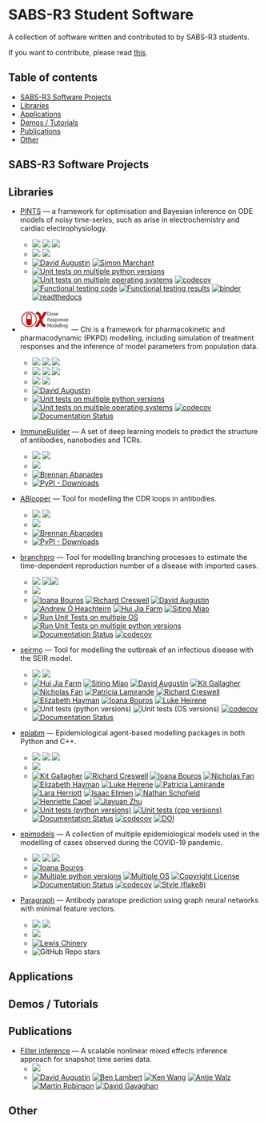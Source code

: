 # SABS-R3 Student Software

A collection of software written and contributed to by SABS-R3 students.

If you want to contribute, please read [this](CONTRIBUTING.md).

## Table of contents

<!-- toc -->

- [SABS-R3 Software Projects](#sabs-r3-software-projects)
- [Libraries](#libraries)
- [Applications](#applications)
- [Demos / Tutorials](#demostutorials)
- [Publications](#publications)
- [Other](#other)

<!-- tocstop -->

## SABS-R3 Software Projects

## Libraries

* [PINTS](https://github.com/pints-team/pints) — a framework for optimisation and Bayesian inference on ODE models of noisy time-series, such as arise in electrochemistry and cardiac electrophysiology. 
  - ![](https://img.shields.io/badge/Language-Python-blue) ![](https://img.shields.io/badge/Topic-Bayesian%20Inference-blue) ![](https://img.shields.io/badge/Topic-Time%20Series%Modelling-green)
  - [![](https://img.shields.io/badge/Paper-10.5334/jors.252-blueviolet)](http://doi.org/10.5334/jors.252)
    [![](https://img.shields.io/badge/Citing%20Papers%20-blueviolet)](https://github.com/pints-team/pints/tree/master/papers)
  - [<img src="https://github.com/DavAug.png" alt="David Augustin" title="David Augustin" width="48"/>](https://github.com/DavAug)
    [<img src="https://github.com/simonmarchant.png" alt="Simon Marchant" title="Simon Marchant" width="48"/>](https://github.com/simonmarchant)
  - [![Unit tests on multiple python versions](https://github.com/pints-team/pints/actions/workflows/unit-test-python-coverage.yml/badge.svg)](https://github.com/pints-team/pints/actions) 
    [![Unit tests on multiple operating systems](https://github.com/pints-team/pints/actions/workflows/unit-test-os-coverage.yml/badge.svg)](https://github.com/pints-team/pints/actions)
    [![codecov](https://codecov.io/gh/pints-team/pints/branch/master/graph/badge.svg)](https://codecov.io/gh/pints-team/pints)
    [![Functional testing code](https://raw.githubusercontent.com/pints-team/functional-testing/master/badge-code.svg)](https://github.com/pints-team/functional-testing)
    [![Functional testing results](https://raw.githubusercontent.com/pints-team/functional-testing/master/badge-results.svg)](https://www.cs.ox.ac.uk/projects/PINTS/functional-testing)
    [![binder](https://mybinder.org/badge.svg)](https://mybinder.org/v2/gh/pints-team/pints/master?filepath=examples)
    [![readthedocs](https://readthedocs.org/projects/pints/badge/?version=latest)](http://pints.readthedocs.io/en/latest/?badge=latest)

* [<img src="https://github.com/DavAug/chi/blob/main/docs/source/_static/logo_social_media.png" alt="Chi" title="Chi" height="48"/>](https://github.com/DavAug/chi) — Chi is a framework for pharmacokinetic and pharmacodynamic (PKPD) modelling, including simulation of treatment responses and the inference of model parameters from population data.
  - [![](https://img.shields.io/badge/Documentation-Overview-blue)](https://chi.readthedocs.io/en/latest/getting_started/quick_overview.html) [![](https://img.shields.io/badge/Documentation-API-blue)](https://chi.readthedocs.io/en/latest/?badge=latest) [![](https://img.shields.io/badge/Documentation-Getting%20started-blue)](https://chi.readthedocs.io/en/latest/getting_started/index.html)
  - ![](https://img.shields.io/badge/Language-Python-blue) ![](https://img.shields.io/badge/Topic-PKPD%20modelling-blue) ![](https://img.shields.io/badge/Topic-Bayesian%20Inference-blue) 
  - [![](https://img.shields.io/badge/Paper-bioRxiv/filter%20inference-blueviolet)](https://doi.org/10.1101/2022.11.01.514702) [![](https://img.shields.io/badge/Paper-bioRxiv/treatment%20response%20prediction-blueviolet)](https://doi.org/10.1101/2022.03.19.483454)
  - [<img src="https://github.com/DavAug.png" alt="David Augustin" title="David Augustin" width="48"/>](https://github.com/DavAug)
  - [![Unit tests on multiple python versions](https://github.com/DavAug/chi/workflows/Unit%20tests%20(python%20versions)/badge.svg)](https://github.com/DavAug/chi/actions) [![Unit tests on multiple operating systems](https://github.com/DavAug/chi/workflows/Unit%20tests%20(OS%20versions)/badge.svg)](https://github.com/DavAug/chi/actions) [![codecov](https://codecov.io/gh/DavAug/chi/branch/main/graph/badge.svg)](https://codecov.io/gh/DavAug/chi) [![Documentation Status](https://readthedocs.org/projects/chi/badge/?version=latest)](https://chi.readthedocs.io/en/latest/?badge=latest)
  
* [ImmuneBuilder](https://github.com/brennanaba/ImmuneBuilder) — A set of deep learning models to predict the structure of antibodies, nanobodies and TCRs. 
  - ![](https://img.shields.io/badge/Language-Python-blue) ![](https://img.shields.io/badge/Topic-Structure%20Prediction-blue) 
  - [![](https://img.shields.io/badge/Paper-bioRxiv/ImmuneBuilder-blueviolet)](https://www.biorxiv.org/content/10.1101/2022.11.04.514231v2)
  - [<img src="https://github.com/brennanaba.png" alt="Brennan Abanades" title="Brennan Abanades" width="48"/>](https://github.com/brennanaba)
  - [![PyPI - Downloads](https://img.shields.io/pypi/dm/immunebuilder?color=gree)](https://pypistats.org/packages/immunebuilder)
  
* [ABlooper](https://github.com/brennanaba/ABlooper) — Tool for modelling the CDR loops in antibodies. 
  - ![](https://img.shields.io/badge/Language-Python-blue) ![](https://img.shields.io/badge/Topic-Structure%20Prediction-blue) 
  - [![](https://img.shields.io/badge/Paper-Bioinformatics/ABlooper-blueviolet)](https://academic.oup.com/bioinformatics/article/38/7/1877/6517780)
  - [<img src="https://github.com/brennanaba.png" alt="Brennan Abanades" title="Brennan Abanades" width="48"/>](https://github.com/brennanaba)
  - [![PyPI - Downloads](https://img.shields.io/pypi/dm/ablooper?color=gree)](https://pypistats.org/packages/ablooper)

* [branchpro](https://github.com/SABS-R3-Epidemiology/branchpro) — Tool for modelling branching processes to estimate the time-dependent reproduction number of a disease with imported cases.  
  - ![](https://img.shields.io/badge/Language-Python-blue) ![](https://img.shields.io/badge/Topic-Epidemiological%20Modelling-blue)![](https://img.shields.io/badge/Topic-Bayesian%20Inference-blue) 
  - [![](https://img.shields.io/badge/Paper-Phil%20Trans%20A/local&imported%20branchpro-blueviolet)](https://royalsocietypublishing.org/doi/10.1098/rsta.2021.0308)
  - [<img src="https://github.com/I-Bouros.png" alt="Ioana Bouros" title="Ioana Bouros" width="48"/>](https://github.com/I-Bouros)
    [<img src="https://github.com/rccreswell.png" alt="Richard Creswell" title="Richard Creswell" width="48"/>](https://github.com/rccreswell)
    [<img src="https://github.com/DavAug.png" alt="David Augustin" title="David Augustin" width="48"/>](https://github.com/DavAug)
    [<img src="https://github.com/ao20.png" alt="Andrew Ó Heachteirn" title="Andrew Ó Heachteirn" width="48"/>](https://github.com/ao20)
    [<img src="https://github.com/FarmHJ.png" alt="Hui Jia Farm" title="Hui Jia Farm" width="48"/>](https://github.com/FarmHJ)
    [<img src="https://github.com/siting-miao.png" alt="Siting Miao" title="Siting Miao" width="48"/>](https://github.com/siting-miao)
  - [![Run Unit Tests on multiple OS](https://github.com/SABS-R3-Epidemiology/branchpro/actions/workflows/os-unittests.yml/badge.svg)](https://github.com/SABS-R3-Epidemiology/branchpro/actions/workflows/os-unittests.yml)
  [![Run Unit Tests on multiple python versions](https://github.com/SABS-R3-Epidemiology/branchpro/actions/workflows/python-version-unittests.yml/badge.svg)](https://github.com/SABS-R3-Epidemiology/branchpro/actions/workflows/python-version-unittests.yml)
  [![Documentation Status](https://readthedocs.org/projects/branchpro/badge/?version=latest)](https://branchpro.readthedocs.io/en/latest/?badge=latest)
  [![codecov](https://codecov.io/gh/SABS-R3-Epidemiology/branchpro/branch/main/graph/badge.svg?token=UBJG0AICF9)](https://codecov.io/gh/SABS-R3-Epidemiology/branchpro/)

* [seirmo](https://github.com/SABS-R3-Epidemiology/seirmo) — Tool for modelling the outbreak of an infectious disease with the SEIR model.
  - ![](https://img.shields.io/badge/Language-Python-blue) ![](https://img.shields.io/badge/Topic-Epidemiological%20Modelling-blue) 
  - [<img src="https://github.com/FarmHJ.png" alt="Hui Jia Farm" title="Hui Jia Farm" width="48"/>](https://github.com/FarmHJ)
    [<img src="https://github.com/siting-miao.png" alt="Siting Miao" title="Siting Miao" width="48"/>](https://github.com/siting-miao)
    [<img src="https://github.com/DavAug.png" alt="David Augustin" title="David Augustin" width="48"/>](https://github.com/DavAug)
    [<img src="https://github.com/KCGallagher.png" alt="Kit Gallagher" title="Kit Gallagher" width="48"/>](https://github.com/KCGallagher)
    [<img src="https://github.com/NicholasFan235.png" alt="Nicholas Fan" title="Nicholas Fan" width="48"/>](https://github.com/NicholasFan235)
    [<img src="https://github.com/patricia-lamy.png" alt="Patricia Lamirande" title="Patricia Lamirande" width="48"/>](https://github.com/patricia-lamy)
    [<img src="https://github.com/rccreswell.png" alt="Richard Creswell" title="Richard Creswell" width="48"/>](https://github.com/rccreswell)
    [<img src="https://github.com/Elizabeth-Hayman.png" alt="Elizabeth Hayman" title="Elizabeth Hayman" width="48"/>](https://github.com/Elizabeth-Hayman)
    [<img src="https://github.com/I-Bouros.png" alt="Ioana Bouros" title="Ioana Bouros" width="48"/>](https://github.com/I-Bouros)
    [<img src="https://github.com/lukedtc.png" alt="Luke Heirene" title="Luke Heirene" width="48"/>](https://github.com/lukedtc)
  - ![Unit tests (python versions)](https://github.com/SABS-R3-Epidemiology/seirmo/workflows/Unit%20tests%20(python%20versions)/badge.svg)
  ![Unit tests (OS versions)](https://github.com/SABS-R3-Epidemiology/seirmo/workflows/Unit%20tests%20(OS%20versions)/badge.svg)
  [![codecov](https://codecov.io/gh/SABS-R3-Epidemiology/seirmo/branch/main/graph/badge.svg?token=D1P3CMQTDP)](https://codecov.io/gh/SABS-R3-Epidemiology/seirmo)
  [![Documentation Status](https://readthedocs.org/projects/seirmo/badge/?version=latest)](https://seirmo.readthedocs.io/en/latest/?badge=latest)

* [epiabm](https://github.com/SABS-R3-Epidemiology/epiabm) — Epidemiological agent-based modelling packages in both Python and C++.
  - ![](https://img.shields.io/badge/Language-Python-blue) ![](https://img.shields.io/badge/Language-C++-f34b7d) ![](https://img.shields.io/badge/Topic-Epidemiological%20Modelling-blue) 
  - [![](https://img.shields.io/badge/Paper-arXiv/epiabm-blueviolet)](https://doi.org/10.48550/arXiv.2212.04937)
  - [<img src="https://github.com/KCGallagher.png" alt="Kit Gallagher" title="Kit Gallagher" width="48"/>](https://github.com/KCGallagher)
    [<img src="https://github.com/rccreswell.png" alt="Richard Creswell" title="Richard Creswell" width="48"/>](https://github.com/rccreswell)
    [<img src="https://github.com/I-Bouros.png" alt="Ioana Bouros" title="Ioana Bouros" width="48"/>](https://github.com/I-Bouros)
    [<img src="https://github.com/NicholasFan235.png" alt="Nicholas Fan" title="Nicholas Fan" width="48"/>](https://github.com/NicholasFan235)
    [<img src="https://github.com/Elizabeth-Hayman.png" alt="Elizabeth Hayman" title="Elizabeth Hayman" width="48"/>](https://github.com/Elizabeth-Hayman)
    [<img src="https://github.com/lukedtc.png" alt="Luke Heirene" title="Luke Heirene" width="48"/>](https://github.com/lukedtc)
    [<img src="https://github.com/patricia-lamy.png" alt="Patricia Lamirande" title="Patricia Lamirande" width="48"/>](https://github.com/patricia-lamy)
    [<img src="https://github.com/laraherriott.png" alt="Lara Herriott" title="Lara Herriott" width="48"/>](https://github.com/laraherriott)
    [<img src="https://github.com/Ellmen.png" alt="Isaac Ellmen" title="Isaac Ellmen" width="48"/>](https://github.com/Ellmen)
    [<img src="https://github.com/njs59.png" alt="Nathan Schofield" title="Nathan Schofield" width="48"/>](https://github.com/njs59)
    [<img src="https://github.com/HenrietteCapel.png" alt="Henriette Capel" title="Henriette Capel" width="48"/>](https://github.com/HenrietteCapel)
    [<img src="https://github.com/jiayuanz3.png" alt="Jiayuan Zhu" title="Jiayuan Zhu" width="48"/>](https://github.com/jiayuanz3)
  - [![Unit tests (python versions)](https://github.com/SABS-R3-Epidemiology/epiabm/actions/workflows/unit-tests.yml/badge.svg)](https://github.com/SABS-R3-Epidemiology/epiabm/actions/workflows/unit-tests.yml)
  [![Unit tests (cpp versions)](https://github.com/SABS-R3-Epidemiology/epiabm/actions/workflows/cpp-unit-tests-ubuntu.yml/badge.svg)](https://github.com/SABS-R3-Epidemiology/epiabm/actions/workflows/cpp-unit-tests-ubuntu.yml)
  [![Documentation Status](https://readthedocs.org/projects/epiabm/badge/?version=latest)](https://epiabm.readthedocs.io/en/latest/?badge=latest)
  [![codecov](https://codecov.io/gh/SABS-R3-Epidemiology/epiabm/branch/main/graph/badge.svg?token=VN4CJ0HT06)](https://codecov.io/gh/SABS-R3-Epidemiology/epiabm)
  [![DOI](https://zenodo.org/badge/DOI/10.5281/zenodo.7327444.svg)](https://doi.org/10.5281/zenodo.7327444)
  
* [epimodels](https://github.com/I-Bouros/multi-epi-model-cross-analysis) — A collection of multiple epidemiological models used in the modelling of cases observed during the COVID-19 pandemic.
  - ![](https://img.shields.io/badge/Language-Python-blue) ![](https://img.shields.io/badge/Topic-Epidemiological%20Modelling-blue) ![](https://img.shields.io/badge/Topic-Bayesian%20Inference-blue)
  - [<img src="https://github.com/I-Bouros.png" alt="Ioana Bouros" title="Ioana Bouros" width="48"/>](https://github.com/I-Bouros)
  - [![Multiple python versions](https://github.com/I-Bouros/multi-epi-model-cross-analysis/actions/workflows/python-version-unittests.yml/badge.svg)](https://github.com/I-Bouros/multi-epi-model-cross-analysis/actions/workflows/python-version-unittests.yml)
  [![Multiple OS](https://github.com/I-Bouros/multi-epi-model-cross-analysis/actions/workflows/os-unittests.yml/badge.svg)](https://github.com/I-Bouros/multi-epi-model-cross-analysis/actions/workflows/os-unittests.yml)
  [![Copyright License](https://github.com/I-Bouros/multi-epi-model-cross-analysis/actions/workflows/check-copyright.yml/badge.svg)](https://github.com/I-Bouros/multi-epi-model-cross-analysis/actions/workflows/check-copyright.yml)
  [![Documentation Status](https://readthedocs.org/projects/multi-epi-model-cross-analysis/badge/?version=latest)](https://multi-epi-model-cross-analysis.readthedocs.io/en/latest/?badge=latest)
  [![codecov](https://codecov.io/gh/I-Bouros/multi-epi-model-cross-analysis/branch/main/graph/badge.svg?token=SNHCUJIS3B)](https://codecov.io/gh/I-Bouros/multi-epi-model-cross-analysis)
  [![Style (flake8)](https://github.com/I-Bouros/multi-epi-model-cross-analysis/actions/workflows/flake8-style-test.yml/badge.svg)](https://github.com/I-Bouros/multi-epi-model-cross-analysis/actions/workflows/flake8-style-test.yml)

* [Paragraph](https://github.com/oxpig/Paragraph) — Antibody paratope prediction using graph neural networks with minimal feature vectors. 
  - ![](https://img.shields.io/badge/Language-Python-blue) ![](https://img.shields.io/badge/Topic-Paratope%20Prediction-blue) 
  - [![](https://img.shields.io/badge/Paper-Bioinformatics/Paragraph-blueviolet)](https://doi.org/10.1093/bioinformatics/btac732)
  - [<img src="https://github.com/lewis-chinery.png" alt="Lewis Chinery" title="Lewis Chinery" width="48"/>](https://lewis-chinery.github.io/)
  - ![GitHub Repo stars](https://img.shields.io/github/stars/oxpig/Paragraph?style=social)

## Applications

## Demos / Tutorials

## Publications

* [Filter inference](https://github.com/DavAug/filter-inference) — A scalable nonlinear mixed effects inference approach for snapshot time series data. 
  - [![](https://img.shields.io/badge/Paper-bioRxiv/filter%20inference-blueviolet)](https://doi.org/10.1101/2022.11.01.514702)
  - [<img src="https://github.com/DavAug.png" alt="David Augustin" title="David Augustin" width="48"/>](https://github.com/DavAug) [<img src="https://github.com/ben18785.png" alt="Ben Lambert" title="Ben Lambert" width="48"/>](https://github.com/ben18785) [<img src="https://loop.frontiersin.org/images/profile/503334/203" alt="Ken Wang" title="Ken Wang" width="48"/>](https://loop.frontiersin.org/people/503334/overview) [<img src="https://loop.frontiersin.org/images/profile/1050700/203" alt="Antje Walz" title="Antje Walz" width="48"/>](https://loop.frontiersin.org/people/1050700/publications) [<img src="https://github.com/martinjrobins.png" alt="Martin Robinson" title="Martin Robinson" width="48"/>](https://www.cs.ox.ac.uk/files/8475//PTAIT_20160511_2470.jpg) [<img src="https://www.new.ox.ac.uk/sites/default/files/styles/large_navigation/public/2017-11/David%20Gavagh_0.jpg?itok=twkbQKQf" alt="David Gavaghan" title="David Gavaghan" height="48"/>](https://www.cs.ox.ac.uk/people/david.gavaghan/)

## Other
